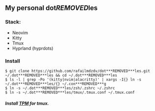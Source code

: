 ## My personal dot***REMOVED***les

### Stack:

- Neovim
- Kitty
- Tmux
- Hyprland (hyprdots)

### Install

```shell
$ git clone https://github.com/rafailmdzdv/dot***REMOVED***les.git ~/.dot***REMOVED***les && cd ~/.dot***REMOVED***les
$ ls -l | grep -Po '(kitty|nvim|alacritty)' | xargs -I{} ln -s ~/.dot***REMOVED***les/{} ~/.con***REMOVED***g
$ ln -s ~/.dot***REMOVED***les/zsh/.zshrc ~/.zshrc
$ ln -s ~/.dot***REMOVED***les/tmux/.tmux.conf ~/.tmux.conf
```

##### Install [TPM](https://github.com/tmux-plugins/tpm) for tmux.
